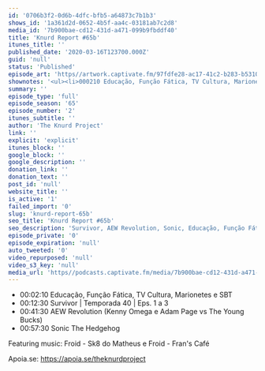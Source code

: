 ```yaml
---
id: '0706b3f2-0d6b-4dfc-bfb5-a64873c7b1b3'
shows_id: '1a361d2d-0652-4b5f-aa4c-03181ab7c2d8'
media_id: '7b900bae-cd12-431d-a471-099b9fbddf40'
title: 'Knurd Report #65b'
itunes_title: ''
published_date: '2020-03-16T123700.000Z'
guid: 'null'
status: 'Published'
episode_art: 'https//artwork.captivate.fm/97fdfe28-ac17-41c2-b283-b5310f8fd966/knurd65bs.jpg'
shownotes: '<ul><li>000210 Educação, Função Fática, TV Cultura, Marionetes e SBT</li><li>001230 Survivor | Temporada 40 | Eps. 1 a 3</li><li>004130 AEW Revolution (Kenny Omega e Adam Page vs The Young Bucks)</li><li>005730 Sonic The Hedgehog</li></ul><p>Featuring music Froid - Sk8 do Matheus e Froid - Frans Café</p><p>Apoia.se https//apoia.se/theknurdproject</p>'
summary: ''
episode_type: 'full'
episode_season: '65'
episode_number: '2'
itunes_subtitle: ''
author: 'The Knurd Project'
link: ''
explicit: 'explicit'
itunes_block: ''
google_block: ''
google_description: ''
donation_link: ''
donation_text: ''
post_id: 'null'
website_title: ''
is_active: '1'
failed_import: '0'
slug: 'knurd-report-65b'
seo_title: 'Knurd Report #65b'
seo_description: 'Survivor, AEW Revolution, Sonic, Educação, Função Fática, TV Cultura, Marionetes e SBT'
episode_private: '0'
episode_expiration: 'null'
auto_tweeted: '0'
video_repurposed: 'null'
video_s3_key: 'null'
media_url: 'https//podcasts.captivate.fm/media/7b900bae-cd12-431d-a471-099b9fbddf40/knurd65b.mp3'
---
```

*   00:02:10 Educação, Função Fática, TV Cultura, Marionetes e SBT
*   00:12:30 Survivor | Temporada 40 | Eps. 1 a 3
*   00:41:30 AEW Revolution (Kenny Omega e Adam Page vs The Young Bucks)
*   00:57:30 Sonic The Hedgehog

Featuring music: Froid - Sk8 do Matheus e Froid - Fran's Café

Apoia.se: https://apoia.se/theknurdproject